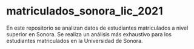 # matriculados_sonora_lic_2021
En este repositorio se analizan datos de estudiantes matriculados a nivel superior en Sonora. Se realiza un análisis más exhaustivo para los estudiantes matriculados en la Universidad de Sonora.
